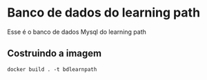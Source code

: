 # Banco de dados do learning path

Esse é o banco de dados Mysql do learning path 

## Costruindo a imagem

```
docker build . -t bdlearnpath
```
